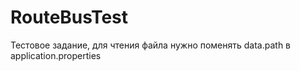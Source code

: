 # RouteBusTest
Тестовое задание,
для чтения файла нужно поменять data.path в application.properties

